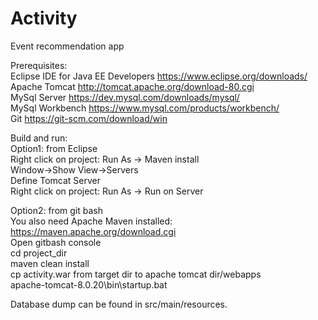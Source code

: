 # Activity
Event recommendation app

Prerequisites: <br/>
Eclipse IDE for Java EE Developers https://www.eclipse.org/downloads/ <br/>
Apache Tomcat http://tomcat.apache.org/download-80.cgi <br/>
MySql Server https://dev.mysql.com/downloads/mysql/ <br/>
MySql Workbench https://www.mysql.com/products/workbench/ <br/>
Git https://git-scm.com/download/win <br/>

Build and run: <br/>
Option1: from Eclipse <br/>
	Right click on project: Run As -> Maven install <br/>
	Window->Show View->Servers <br/>
	Define Tomcat Server <br/>
	Right click on project: Run As -> Run on Server <br/>
	
Option2: from git bash <br/>
	You also need Apache Maven installed: https://maven.apache.org/download.cgi <br/>
	Open gitbash console <br/>
	cd project_dir <br/>
	maven clean install <br/>
	cp activity.war from target dir to apache tomcat dir/webapps <br/>
	apache-tomcat-8.0.20\bin\startup.bat <br/>
	
Database dump can be found in src/main/resources.
	
	
